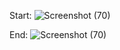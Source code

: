 Start:
![Screenshot (70)](https://github.com/user-attachments/assets/2e50f0db-2da8-44b6-a07d-97fa30a45953)

End:
![Screenshot (70)](https://github.com/user-attachments/assets/ff3b771b-48db-41f7-886d-ab07fde168c9)

